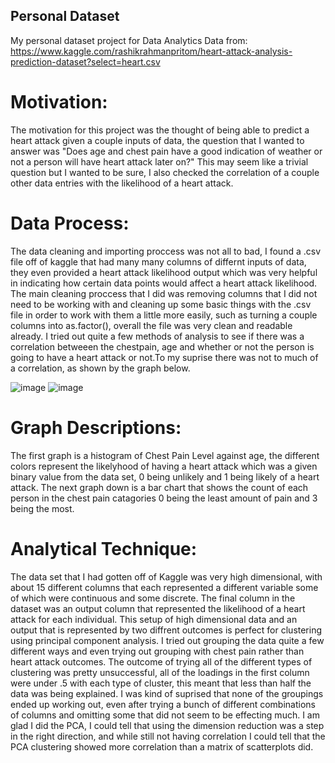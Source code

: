 ## Personal Dataset
My personal dataset project for Data Analytics
Data from: https://www.kaggle.com/rashikrahmanpritom/heart-attack-analysis-prediction-dataset?select=heart.csv

# Motivation:
The motivation for this project was the thought of being able to predict a heart attack given a couple inputs of data, the question that I wanted to answer was "Does age and chest pain have a good indication of weather or not a person will have heart attack later on?" This may seem like a trivial question but I wanted to be sure, I also checked the correlation of a couple other data entries with the likelihood of a heart attack.

# Data Process:
The data cleaning and importing proccess was not all to bad, I found a .csv file off of kaggle that had many many columns of differnt inputs of data, they even provided a heart attack likelihood output which was very helpful in indicating how certain data points would affect a heart attack likelihood. The main cleaning proccess that I did was removing columns that I did not need to be working with and cleaning up some basic things with the .csv file in order to work with them a little more easily, such as turning a couple columns into as.factor(), overall the file was very clean and readable already. I tried out quite a few methods of analysis to see if there was a correlation betweeen the chestpain, age and whether or not the person is going to have a heart attack or not.To my suprise there was not to much of a correlation, as shown by the graph below.

![image](https://user-images.githubusercontent.com/79605257/113781306-5a348280-96e5-11eb-9dfa-c661920f53e9.png)
![image](https://user-images.githubusercontent.com/79605257/115941011-73b12a80-a458-11eb-96a0-b4111b95ddd7.png)


# Graph Descriptions:
The first graph is a histogram of Chest Pain Level against age, the different colors represent the likelyhood of having a heart attack which was a given binary value from the data set, 0 being unlikely and 1 being likely of a heart attack. The next graph down is a bar chart that shows the count of each person in the chest pain catagories 0 being the least amount of pain and 3 being the most.


# Analytical Technique:
The data set that I had gotten off of Kaggle was very high dimensional, with about 15 different columns that each represented a different variable some of which were continuous and some discrete. The final column in the dataset was an output column that represented the likelihood of a heart attack for each individual. This setup of high dimensional data and an output that is represented by two diffrent outcomes is perfect for clustering using principal component analysis. I tried out grouping the data quite a few different ways and even trying out grouping with chest pain rather than heart attack outcomes. The outcome of trying all of the different types of clustering was pretty unsuccessful, all of the loadings in the first column were under .5 with each type of cluster, this meant that less than half the data was being explained. I was kind of suprised that none of the groupings ended up working out, even after trying a bunch of different combinations of columns and omitting some that did not seem to be effecting much. I am glad I did the PCA, I could tell that using the dimension reduction was a step in the right direction, and while still not having correlation I could tell that the PCA clustering showed more correlation than a matrix of scatterplots did.
